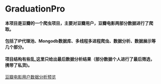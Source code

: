 # GraduationPro
#### 本项目是豆瓣的一个爬虫项目，主要对豆瓣用户，豆瓣电影两部分数据进行了爬取。
#### 包括了IP代理池、Mongodb数据库、多线程多进程爬虫、数据分析、数据展示等几个部分。
#### 项目结构有些乱,这里只给出最后数据分析结果（部分数据个人进行了最后筛选，携带了私货)。
[豆瓣电影用户数据分析预览](https://tcitds1.github.io/GraduationPro/show/index.html)

